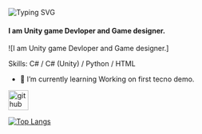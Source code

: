 <img src="https://readme-typing-svg.demolab.com?font=Fira+Code&pause=1000&color=B571F7&width=435&lines=Hi+there+%F0%9F%91%8B%2C+my+name+is+MrsedD" alt="Typing SVG" /></a>
#### I am Unity game Devloper and Game designer.
![I am Unity game Devloper and Game designer.]


Skills: C# / C# (Unity) / Python / HTML 

- 🌱 I’m currently learning Working on first tecno demo. 


[<img src='https://cdn.jsdelivr.net/npm/simple-icons@3.0.1/icons/github.svg' alt='github' height='40'>](https://github.com/MrsedDGD)  

[![Top Langs](https://github-readme-stats.vercel.app/api/top-langs/?username=MrsedDGD)](https://github.com/anuraghazra/github-readme-stats)


